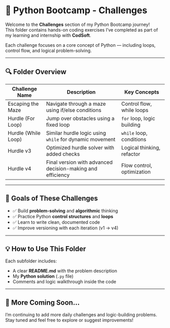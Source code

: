 # 🧠 Python Bootcamp - Challenges

Welcome to the **Challenges** section of my Python Bootcamp journey!  
This folder contains hands-on coding exercises I’ve completed as part of my learning and internship with **CodSoft**.

Each challenge focuses on a core concept of Python — including loops, control flow, and logical problem-solving.

---

## 🔍 Folder Overview

| Challenge Name        | Description                                                  | Key Concepts                |
|-----------------------|--------------------------------------------------------------|-----------------------------|
| Escaping the Maze     | Navigate through a maze using if/else conditions             | Control flow, while loops   |
| Hurdle (For Loop)     | Jump over obstacles using a fixed loop                       | `for` loop, logic building  |
| Hurdle (While Loop)   | Similar hurdle logic using `while` for dynamic movement      | `while` loop, conditions    |
| Hurdle v3             | Optimized hurdle solver with added checks                    | Logical thinking, refactor  |
| Hurdle v4             | Final version with advanced decision-making and efficiency   | Flow control, optimization  |

---

## 📌 Goals of These Challenges

- ✅ Build **problem-solving** and **algorithmic** thinking
- ✅ Practice Python **control structures** and **loops**
- ✅ Learn to write clean, documented code
- ✅ Improve versioning with each iteration (v1 → v4)

---

## 💡 How to Use This Folder

Each subfolder includes:
- A clear **README.md** with the problem description
- My **Python solution** (`.py` file)
- Comments and logic walkthrough inside the code

---

## 🚀 More Coming Soon...

I’m continuing to add more daily challenges and logic-building problems.  
Stay tuned and feel free to explore or suggest improvements!
